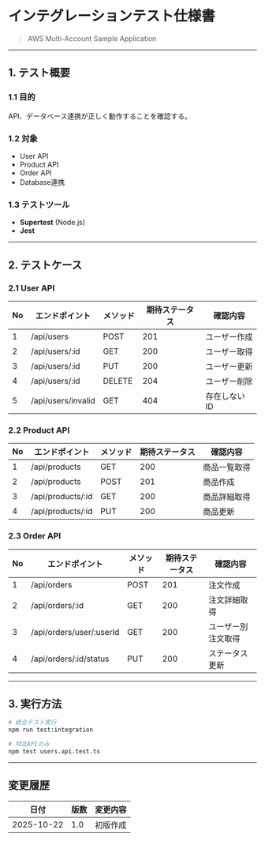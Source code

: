 # インテグレーションテスト仕様書

> AWS Multi-Account Sample Application

---

## 1. テスト概要

### 1.1 目的
API、データベース連携が正しく動作することを確認する。

### 1.2 対象
- User API
- Product API
- Order API
- Database連携

### 1.3 テストツール
- **Supertest** (Node.js)
- **Jest**

---

## 2. テストケース

### 2.1 User API

| No | エンドポイント | メソッド | 期待ステータス | 確認内容 |
|----|--------------|---------|--------------|---------|
| 1 | /api/users | POST | 201 | ユーザー作成 |
| 2 | /api/users/:id | GET | 200 | ユーザー取得 |
| 3 | /api/users/:id | PUT | 200 | ユーザー更新 |
| 4 | /api/users/:id | DELETE | 204 | ユーザー削除 |
| 5 | /api/users/invalid | GET | 404 | 存在しないID |

### 2.2 Product API

| No | エンドポイント | メソッド | 期待ステータス | 確認内容 |
|----|--------------|---------|--------------|---------|
| 1 | /api/products | GET | 200 | 商品一覧取得 |
| 2 | /api/products | POST | 201 | 商品作成 |
| 3 | /api/products/:id | GET | 200 | 商品詳細取得 |
| 4 | /api/products/:id | PUT | 200 | 商品更新 |

### 2.3 Order API

| No | エンドポイント | メソッド | 期待ステータス | 確認内容 |
|----|--------------|---------|--------------|---------|
| 1 | /api/orders | POST | 201 | 注文作成 |
| 2 | /api/orders/:id | GET | 200 | 注文詳細取得 |
| 3 | /api/orders/user/:userId | GET | 200 | ユーザー別注文取得 |
| 4 | /api/orders/:id/status | PUT | 200 | ステータス更新 |

---

## 3. 実行方法

```bash
# 統合テスト実行
npm run test:integration

# 特定APIのみ
npm test users.api.test.ts
```

---

## 変更履歴

| 日付 | 版数 | 変更内容 |
|------|------|----------|
| 2025-10-22 | 1.0 | 初版作成 |
